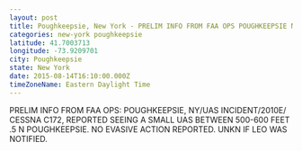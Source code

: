 ```yaml
---
layout: post
title: Poughkeepsie, New York - PRELIM INFO FROM FAA OPS POUGHKEEPSIE NY UAS INCIDENT 2010E CESSNA C172 REPORTED SEEING A
categories: new-york poughkeepsie
latitude: 41.7003713
longitude: -73.9209701
city: Poughkeepsie
state: New York
date: 2015-08-14T16:10:00.000Z
timeZoneName: Eastern Daylight Time
---
```


PRELIM INFO FROM FAA OPS: POUGHKEEPSIE, NY/UAS INCIDENT/2010E/ CESSNA C172, REPORTED SEEING A SMALL UAS BETWEEN 500-600 FEET .5 N POUGHKEEPSIE. NO EVASIVE ACTION REPORTED. UNKN IF LEO WAS NOTIFIED. 